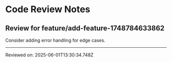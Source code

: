 # Code Review Notes

## Review for feature/add-feature-1748784633862

Consider adding error handling for edge cases.

---
Reviewed on: 2025-06-01T13:30:34.748Z